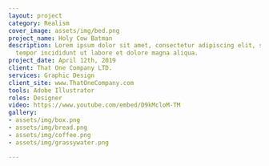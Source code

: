 ```yaml
---
layout: project
category: Realism
cover_image: assets/img/bed.png
project_name: Holy Cow Batman
description: Lorem ipsum dolor sit amet, consectetur adipiscing elit, sed do eiusmod
  tempor incididunt ut labore et dolore magna aliqua.
project_date: April 12th, 2019
client: That One Company LTD.
services: Graphic Design
client_site: www.ThatOneCompany.com
tools: Adobe Illustrator
roles: Designer
video: https://www.youtube.com/embed/D9kMcloM-TM
gallery:
- assets/img/box.png
- assets/img/bread.png
- assets/img/coffee.png
- assets/img/grassywater.png

---
```

